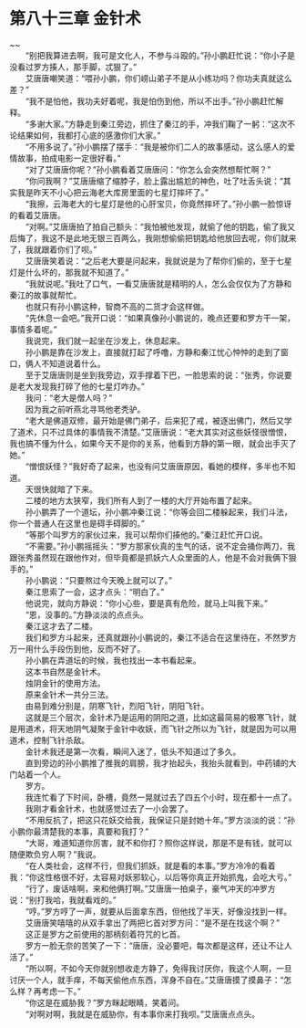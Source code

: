 # 第八十三章 金针术

~~
            <br>　　“别把我算进去啊，我可是文化人，不参与斗殴的。”孙小鹏赶忙说：“你小子是没看过罗方揍人，那手脚，忒狠了。”<br>　　艾唐唐嘲笑道：“喂孙小鹏，你们崂山弟子不是从小练功吗？你功夫真就这么差？”<br>　　“我不是怕他，我功夫好着呢，我是怕伤到他，所以不出手。”孙小鹏赶忙解释。<br>　　“多谢大家。”方静走到秦江旁边，抓住了秦江的手，冲我们鞠了一躬：“这次不论结果如何，我都打心底的感激你们大家。”<br>　　“不用多说了。”孙小鹏摆了摆手：“我是被你们二人的故事感动，这么感人的爱情故事，拍成电影一定很好看。”<br>　　“对了艾唐唐你呢？”孙小鹏看着艾唐唐问：“你怎么会突然想帮忙啊？”<br>　　“你问我啊？”艾唐唐缩了缩脖子，脸上露出尴尬的神色，吐了吐舌头说：“其实我是昨天不小心把云海老大库房里面的七星灯摔坏了。”<br>　　“我擦，云海老大的七星灯是他的心肝宝贝，你竟然摔坏了。”孙小鹏一脸惊讶的看着艾唐唐。<br>　　“对啊。”艾唐唐拍了拍自己额头：“我怕被他发现，就偷了他的钥匙，偷了我又后悔了，我这不是此地无银三百两么，我刚想偷偷把钥匙给他放回去呢，你们就来了，我就跟着你们了呗。”<br>　　艾唐唐笑着说：“之后老大要是问起来，我就说是为了帮你们偷的，至于七星灯是什么坏的，那我就不知道了。”<br>　　“我就说呢。”我吐了口气，一看艾唐唐就是精明的人，怎么会仅仅为了方静和秦江的故事就帮忙。<br>　　也就只有孙小鹏这种，智商不高的二货才会这样做。<br>　　“先休息一会吧。”我开口说：“如果真像孙小鹏说的，晚点还要和罗方干一架，事情多着呢。”<br>　　我说完，我们就一起坐在沙发上，休息起来。<br>　　孙小鹏是靠在沙发上，直接就打起了呼噜，方静和秦江忧心忡忡的走到了窗口，俩人不知道说着什么。<br>　　至于艾唐唐则是坐到我旁边，双手撑着下巴，一脸思索的说：“张秀，你说要是老大发现我打碎了他的七星灯咋办。”<br>　　我问：“老大是僧人吗？”<br>　　因为我之前听燕北寻骂他老秃驴。<br>　　“老大是佛道双修，最开始是佛门弟子，后来犯了戒，被逐出佛门，然后又学了道术，只不过具体的事情我不清楚。”艾唐唐说：“老大其实对这些妖怪很憎恨，我也搞不懂为什么，如果今天不是你的关系，他看到方静的第一眼，就会出手灭了她。”<br>　　“憎恨妖怪？”我好奇了起来，也没有问艾唐唐原因，看她的模样，多半也不知道。<br>　　天很快就暗了下来。<br>　　二楼的地方太狭窄，我们所有人到了一楼的大厅开始布置了起来。<br>　　孙小鹏弄了一个道坛，孙小鹏冲秦江说：“你等会回二楼躲起来，我们斗法，你一个普通人在这里也是碍手碍脚的。”<br>　　“等那个叫罗方的家伙过来，我可以帮你们揍他的。”秦江赶忙开口说。<br>　　“不需要。”孙小鹏摇摇头：“罗方那家伙真的生气的话，说不定会捅你两刀，我跟张秀虽然现在跟他作对，但毕竟都是抓妖六人众里面的人，他是不会对我俩下狠手的。”<br>　　孙小鹏说：“只要熬过今天晚上就可以了。”<br>　　秦江思索了一会，这才点头：“明白了。”<br>　　他说完，就向方静说：“你小心些，要是真有危险，就马上叫我下来。”<br>　　“恩，没事的。”方静淡淡的点点头。<br>　　秦江这才去了二楼。<br>　　我们和罗方斗起来，还真就跟孙小鹏说的，秦江不适合在这里待在，不然罗方万一用什么手段伤到他，反而不好了。<br>　　孙小鹏在弄道坛的时候，我也找出一本书看起来。<br>　　这本书自然是金针术。<br>　　烛阴金针的使用方法。<br>　　原来金针术一共分三法。<br>　　由易到难分别是，阴寒飞针，烈阳飞针，阴阳飞针。<br>　　这就是三个层次，金针术乃是运用的阴阳之道，比如这最简易的极寒飞针，就是用道术，将天地阴气凝聚于金针中收妖，而飞针之所以为飞针，就是因为可以用道术，控制飞针杀敌。<br>　　金针术我还是第一次看，瞬间入迷了，低头不知道过了多久。<br>　　直到旁边的孙小鹏推了推我的肩膀，我才抬起头，我抬头就看到，中药铺的大门站着一个人。<br>　　罗方。<br>　　我连忙看了下时间，卧槽，竟然一晃就过去了四五个小时，现在都十一点了。<br>　　我刚才看金针术，也就感觉过去了一小会罢了。<br>　　“不用反抗了，把这只花妖交给我，我保证只是封她十年。”罗方淡淡的说：“孙小鹏你最清楚我的本事，真要和我打？”<br>　　“大哥，难道知道你厉害，就不和你打？照你这样说，那是不是有钱，就可以随便欺负穷人啊？”我说。<br>　　“在人类社会，这样不行，但我们抓妖，就是看的本事。”罗方冷冷的看着我：“你这性格很不好，太容易对妖邪软心，以后等你真正开始抓鬼，会吃大亏。”<br>　　“行了，废话啥啊，来和他俩打啊。”艾唐唐一拍桌子，豪气冲天的冲罗方说：“别打我哈，我就看戏的。”<br>　　“哼。”罗方哼了一声，就要从后面拿东西，但他找了半天，好像没找到一样。<br>　　艾唐唐笑嘻嘻的从双手拿出了两把匕首对罗方问：“是不是在找这个啊？”<br>　　这正是罗方之前使用的那柄刻着符咒的匕首。<br>　　罗方一脸无奈的苦笑了一下：“唐唐，没必要吧，每次都是这样，还让不让人活了。”<br>　　“所以啊，不如今天你就别想收走方静了，免得我讨厌你，我这个人啊，一旦讨厌一个人，就手痒，不每天偷他点东西，浑身不自在。”艾唐唐摸了摸鼻子：“怎么样？再考虑一下。”<br>　　“你这是在威胁我？”罗方眯起眼睛，笑着问。<br>　　“对啊对啊，我就是在威胁你，有本事你来打我呗。”艾唐唐点点头。<br>
	